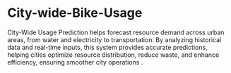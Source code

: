# City-wide-Bike-Usage
City-Wide Usage Prediction helps forecast resource demand across urban areas, from water and electricity to transportation. By analyzing historical data and real-time inputs, this system provides accurate predictions, helping cities optimize resource distribution, reduce waste, and enhance efficiency, ensuring smoother city operations .
